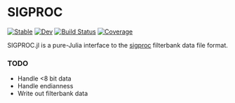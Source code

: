 # SIGPROC

[![Stable](https://img.shields.io/badge/docs-stable-blue.svg)](https://kiranshila.github.io/SIGPROC.jl/stable)
[![Dev](https://img.shields.io/badge/docs-dev-blue.svg)](https://kiranshila.github.io/SIGPROC.jl/dev)
[![Build Status](https://github.com/kiranshila/SIGPROC.jl/actions/workflows/CI.yml/badge.svg?branch=main)](https://github.com/kiranshila/SIGPROC.jl/actions/workflows/CI.yml?query=branch%3Amain)
[![Coverage](https://codecov.io/gh/kiranshila/SIGPROC.jl/branch/main/graph/badge.svg)](https://codecov.io/gh/kiranshila/SIGPROC.jl)

SIGPROC.jl is a pure-Julia interface to the [sigproc](https://sigproc.sourceforge.net/) filterbank data file format.

### TODO
- Handle <8 bit data
- Handle endianness
- Write out filterbank data